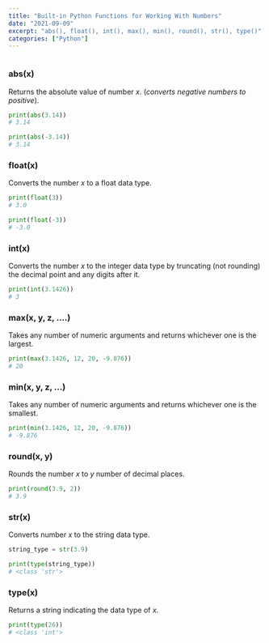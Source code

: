 ```yaml
---
title: "Built-in Python Functions for Working With Numbers"
date: "2021-09-09"
excerpt: "abs(), float(), int(), max(), min(), round(), str(), type()"
categories: ["Python"]
---
```


```toc

```

### abs(x)

Returns the absolute value of number _x_. (_converts negative numbers to positive_).

```py {numberLines}
print(abs(3.14))
# 3.14

print(abs(-3.14))
# 3.14
```

### float(x)

Converts the number _x_ to a float data type.

```py {numberLines}
print(float(3))
# 3.0

print(float(-3))
# -3.0
```

### int(x)

Converts the number _x_ to the integer data type by truncating (not rounding) the decimal point and any digits after it.

```py {numberLines}
print(int(3.1426))
# 3
```

### max(x, y, z, ….)

Takes any number of numeric arguments and returns whichever one is the largest.

```py {numberLines}
print(max(3.1426, 12, 20, -9.876))
# 20
```

### min(x, y, z, ...)

Takes any number of numeric arguments and returns whichever one is the smallest.

```py {numberLines}
print(min(3.1426, 12, 20, -9.876))
# -9.876
```

### round(x, y)

Rounds the number _x_ to _y_ number of decimal places.

```py {numberLines}
print(round(3.9, 2))
# 3.9
```

### str(x)

Converts number _x_ to the string data type.

```py {numberLines}
string_type = str(3.9)

print(type(string_type))
# <class 'str'>
```

### type(x)

Returns a string indicating the data type of _x_.

```py {numberLines}
print(type(26))
# <class 'int'>
```
